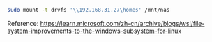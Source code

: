 ```bash
sudo mount -t drvfs '\\192.168.31.27\homes' /mnt/nas
```

Reference:
https://learn.microsoft.com/zh-cn/archive/blogs/wsl/file-system-improvements-to-the-windows-subsystem-for-linux
